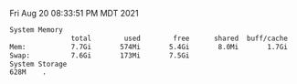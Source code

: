 Fri Aug 20 08:33:51 PM MDT 2021
```bash
System Memory
               total        used        free      shared  buff/cache   available
Mem:           7.7Gi       574Mi       5.4Gi       8.0Mi       1.7Gi       6.7Gi
Swap:          7.6Gi       173Mi       7.5Gi
System Storage
628M	.
```
```bash
